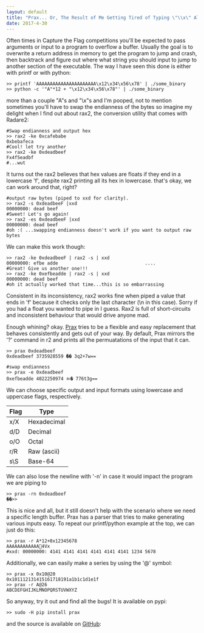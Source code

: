 ```yaml
---
layout: default
title: "Prax... Or, The Result of Me Getting Tired of Typing \"\\x\" All the Time"
date: 2017-4-30
---
```

Often times in Capture the Flag competitions you'll be expected to pass arguments or input to a program to overflow a buffer. Usually the goal is to overwrite a return address in memory to get the program to jump and crash, then backtrack and figure out where what string you should input to jump to another section of the executable. The way I have seen this done is either with printf or with python:

~~~
>> printf 'AAAAAAAAAAAAAAAAAAAAAA\x12\x34\x56\x78' | ./some_binary
>> python -c '"A"*12 + "\x12\x34\x56\x78"' | ./some_binary
~~~

more than a couple "A"s and "\\x"s and I'm pooped, not to mention sometimes you'll have to swap the endianness of the bytes so imagine my delight when I find out about rax2, the conversion utility that comes with Radare2:
 ~~~
#Swap endianness and output hex
>> rax2 -ke 0xcafebabe
0xbebafeca
#Cool! let try another
>> rax2 -ke 0xdeadbeef
Fx4f5eadbf
#...wut
 ~~~

It turns out the rax2 believes that hex values are floats if they end in a lowercase 'f', despite rax2 printing all its hex in lowercase. that's okay, we can work around that, right?
~~~
#output raw bytes (piped to xxd for clarity).
>> rax2 -s 0xdeadbeeF |xxd
00000000: dead beef
#Sweet! Let's go again!
>> rax2 -es 0xdeadbeeF |xxd
00000000: dead beef
#oh :( ...swapping endianness doesn't work if you want to output raw bytes
~~~
We can make this work though:
~~~
>> rax2 -ke 0xdeadbeeF | rax2 -s | xxd
00000000: efbe adde                                ....
#Great! Give us another one!!!
>> rax2 -ke 0xefbeadde | rax2 -s | xxd
00000000: dead beef
#oh it actually worked that time...this is so embarrassing
~~~
Consistent in its inconsistency, rax2 works fine when piped a value that ends in 'f' because it checks only the last character (\n in this case). Sorry if you had a float you wanted to pipe in I guess. Rax2 is full of short-circuits and inconsistent behaviour that would drive anyone mad.


Enough whining? okay. [Prax](http://www.imdb.com/character/ch0566106/) tries to be a flexible and easy replacement that behaves consistently and gets out of your way. By default, Prax mirrors the '?' command in r2 and prints all the permuatations of the input that it can.
~~~
>> prax 0xdeadbeef
0xdeadbeef 3735928559 ޭ�� 3q2+7w==

#swap endianness
>> prax -e 0xdeadbeef
0xefbeadde 4022250974 ﾭ� 776t3g==
~~~
We can choose specific output and input formats using lowercase and uppercase flags, respectively.

| Flag | Type |
| ---- | ---- |
| x/X | Hexadecimal |
| d/D | Decimal |
| o/O | Octal |
| r/R | Raw (ascii) |
| s\S | Base-64 |

We can also lose the newline with '-n' in case it would impact the program we are piping to
~~~
>> prax -rn 0xdeadbeef
��>>
~~~

This is nice and all, but it still doesn't help with the scenario where we need a specific length buffer. Prax has a parser that tries to make generating various inputs easy. To repeat our printf/python example at the top, we can just do this:
~~~
>> prax -r A*12+0x12345678
AAAAAAAAAAAA4Vx
#xxd: 00000000: 4141 4141 4141 4141 4141 4141 1234 5678
~~~
Additionally, we can easily make a series by using the '@' symbol:
~~~
>> prax -x 0x10@20
0x101112131415161718191a1b1c1d1e1f
>> prax -r A@26
ABCDEFGHIJKLMNOPQRSTUVWXYZ
~~~

So anyway, try it out and find all the bugs! It is available on pypi:
~~~
>> sudo -H pip install prax
~~~
and the source is available on [GitHub](https://github.com/Jake-R/prax):